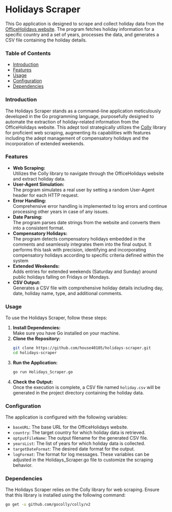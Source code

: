 # Holidays Scraper  
This Go application is designed to scrape and collect holiday data from the [OfficeHolidays website](https://www.officeholidays.com/). The program fetches holiday information for a specific country and a set of years, processes the data, and generates a CSV file containing the holiday details.
### Table of Contents  
- [Introduction](#Introduction)
- [Features](#Features)
- [Usage](#Usage)
- [Configuration](#Configuration)
- [Dependencies](#Dependencies)

### Introduction
The Holidays Scraper stands as a command-line application meticulously developed in the Go programming language, purposefully designed to automate the extraction of holiday-related information from the OfficeHolidays website. This adept tool strategically utilizes the [Colly](https://github.com/gocolly/colly) library for proficient web scraping, augmenting its capabilities with features including the adept management of compensatory holidays and the incorporation of extended weekends.  

### Features
- **Web Scraping:**  
   Utilizes the Colly library to navigate through the OfficeHolidays website and extract holiday data.
- **User-Agent Simulation:**  
  The program simulates a real user by setting a random User-Agent header for each HTTP request.
- **Error Handling:**  
  Comprehensive error handling is implemented to log errors and continue processing other years in case of any issues.
- **Date Parsing:**  
  The program parses date strings from the website and converts them into a consistent format.
- **Compensatory Holidays:**  
   The program detects compensatory holidays embedded in the comments and seamlessly integrates them into the final output. It performs this task with precision, identifying and incorporating compensatory holidays according to specific criteria defined within the system
- **Extended Weekends:**  
   Adds entries for extended weekends (Saturday and Sunday) around public holidays falling on Fridays or Mondays.
- **CSV Output:**  
   Generates a CSV file with comprehensive holiday details including day, date, holiday name, type, and additional comments.

### Usage
To use the Holidays Scraper, follow these steps:
1. **Install Dependencies:**  
   Make sure you have Go installed on your machine.
2. **Clone the Repository:**
   ```sh
   git clone https://github.com/house40105/holidays-scraper.git
   cd holidays-scraper
   ```
3. **Run the Application:**
   ```sh
   go run Holidays_Scraper.go
   ```
4. **Check the Output:**  
   Once the execution is complete, a CSV file named `holiday.csv` will be generated in the project directory containing the holiday data.

### Configuration
The application is configured with the following variables:
- `baseURL`: The base URL for the OfficeHolidays website.
- `country`: The target country for which holiday data is retrieved.
- `optputFileName`: The output filename for the generated CSV file.
- `yearsList`: The list of years for which holiday data is collected.
- `targetDateFormat`: The desired date format for the output.
- `logFormat`: The format for log messages.
These variables can be adjusted in the Holidays_Scraper.go file to customize the scraping behavior.

### Dependencies
The Holidays Scraper relies on the Colly library for web scraping. Ensure that this library is installed using the following command:
```sh
go get -u github.com/gocolly/colly/v2
```
